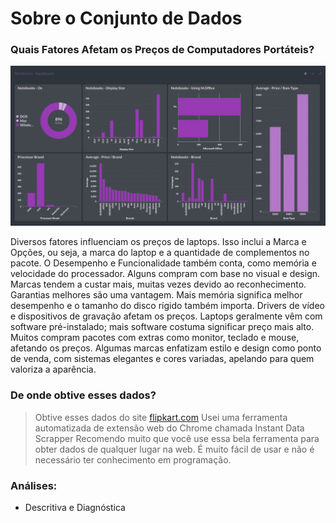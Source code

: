 # Sobre o Conjunto de Dados
### Quais Fatores Afetam os Preços de Computadores Portáteis?

<div>
    <img src="./Images/Notebooks1.png" alt="Notebooks1" width="800"/>
</div>

Diversos fatores influenciam os preços de laptops. Isso inclui a Marca e Opções, ou seja, a marca do laptop e a quantidade de complementos no pacote. O Desempenho e Funcionalidade também conta, como memória e velocidade do processador. Alguns compram com base no visual e design. Marcas tendem a custar mais, muitas vezes devido ao reconhecimento. Garantias melhores são uma vantagem. Mais memória significa melhor desempenho e o tamanho do disco rígido também importa. Drivers de vídeo e dispositivos de gravação afetam os preços. Laptops geralmente vêm com software pré-instalado; mais software costuma significar preço mais alto. Muitos compram pacotes com extras como monitor, teclado e mouse, afetando os preços. Algumas marcas enfatizam estilo e design como ponto de venda, com sistemas elegantes e cores variadas, apelando para quem valoriza a aparência.

### De onde obtive esses dados?
> Obtive esses dados do site [flipkart.com](https://www.flipkart.com/)
> Usei uma ferramenta automatizada de extensão web do Chrome chamada Instant Data Scrapper
> Recomendo muito que você use essa bela ferramenta para obter dados de qualquer lugar na web. É muito fácil de usar e não é necessário ter conhecimento em programação.

### Análises:
* Descritiva e Diagnóstica
